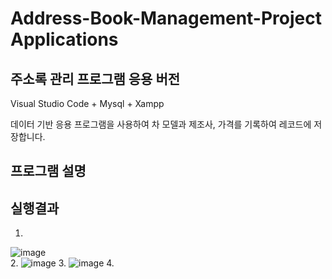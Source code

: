 # Address-Book-Management-Project Applications
## 주소록 관리 프로그램 응용 버전
Visual Studio Code + Mysql + Xampp

데이터 기반 응용 프로그램을 사용하여 차 모델과 제조사, 가격를 기록하여 레코드에 저장합니다.
## 프로그램 설명
## 실행결과
1. 
![image](https://user-images.githubusercontent.com/89557740/170977228-ab914171-6265-4efe-8b3f-8fcbe3f87d10.png)<br>
2.
![image](https://user-images.githubusercontent.com/89557740/170977168-491f95ad-5af0-411d-ba28-7ee6a9badad3.png)
3.
![image](https://user-images.githubusercontent.com/89557740/170977680-ef22c3ab-7c18-4f64-9f5e-70ff23290f4d.png)
4.
